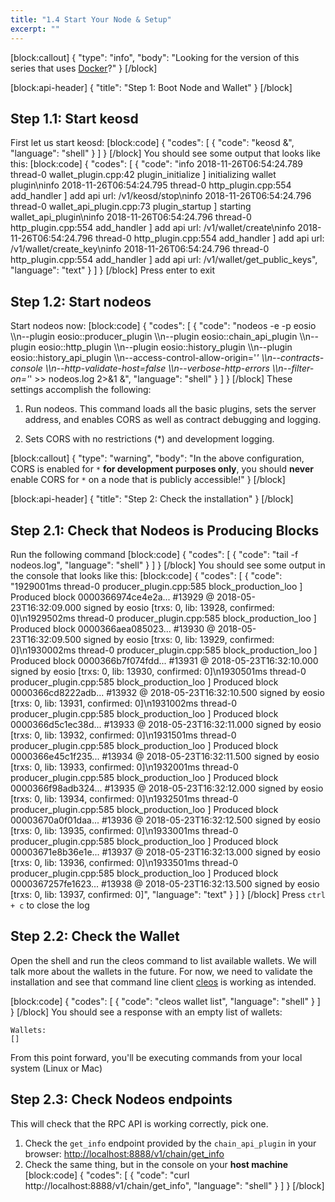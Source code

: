 ```yaml
---
title: "1.4 Start Your Node & Setup"
excerpt: ""
---
```

[block:callout]
{
  "type": "info",
  "body": "Looking for the version of this series that uses [Docker](https://developers.eos.io/eosio-home/v1.7.0/docs/introduction)?"
}
[/block]

[block:api-header]
{
  "title": "Step 1: Boot Node and Wallet"
}
[/block]
## Step 1.1: Start keosd
First let us start keosd: 
[block:code]
{
  "codes": [
    {
      "code": "keosd &",
      "language": "shell"
    }
  ]
}
[/block]
You should see some output that looks like this:
[block:code]
{
  "codes": [
    {
      "code": "info  2018-11-26T06:54:24.789 thread-0  wallet_plugin.cpp:42          plugin_initialize    ] initializing wallet plugin\ninfo  2018-11-26T06:54:24.795 thread-0  http_plugin.cpp:554           add_handler          ] add api url: /v1/keosd/stop\ninfo  2018-11-26T06:54:24.796 thread-0  wallet_api_plugin.cpp:73      plugin_startup       ] starting wallet_api_plugin\ninfo  2018-11-26T06:54:24.796 thread-0  http_plugin.cpp:554           add_handler          ] add api url: /v1/wallet/create\ninfo  2018-11-26T06:54:24.796 thread-0  http_plugin.cpp:554           add_handler          ] add api url: /v1/wallet/create_key\ninfo  2018-11-26T06:54:24.796 thread-0  http_plugin.cpp:554           add_handler          ] add api url: /v1/wallet/get_public_keys",
      "language": "text"
    }
  ]
}
[/block]
Press enter to exit
## Step 1.2: Start nodeos
Start nodeos now:
[block:code]
{
  "codes": [
    {
      "code": "nodeos -e -p eosio \\\n--plugin eosio::producer_plugin \\\n--plugin eosio::chain_api_plugin \\\n--plugin eosio::http_plugin \\\n--plugin eosio::history_plugin \\\n--plugin eosio::history_api_plugin \\\n--access-control-allow-origin='*' \\\n--contracts-console \\\n--http-validate-host=false \\\n--verbose-http-errors \\\n--filter-on='*' >> nodeos.log 2>&1 &",
      "language": "shell"
    }
  ]
}
[/block]
These settings accomplish the following:

1. Run nodeos. This command loads all the basic plugins, sets the server address, and enables CORS as well as contract debugging and logging. 

2. Sets CORS with no restrictions (*) and development logging.


[block:callout]
{
  "type": "warning",
  "body": "In the above configuration, CORS is enabled for `*` **for development purposes only**, you should **never** enable CORS for `*` on a node that is publicly accessible!"
}
[/block]

[block:api-header]
{
  "title": "Step 2: Check the installation"
}
[/block]
## Step 2.1: Check that Nodeos is Producing Blocks

Run the following command
[block:code]
{
  "codes": [
    {
      "code": "tail -f nodeos.log",
      "language": "shell"
    }
  ]
}
[/block]
You should see some output in the console that looks like this:
[block:code]
{
  "codes": [
    {
      "code": "1929001ms thread-0   producer_plugin.cpp:585       block_production_loo ] Produced block 0000366974ce4e2a... #13929 @ 2018-05-23T16:32:09.000 signed by eosio [trxs: 0, lib: 13928, confirmed: 0]\n1929502ms thread-0   producer_plugin.cpp:585       block_production_loo ] Produced block 0000366aea085023... #13930 @ 2018-05-23T16:32:09.500 signed by eosio [trxs: 0, lib: 13929, confirmed: 0]\n1930002ms thread-0   producer_plugin.cpp:585       block_production_loo ] Produced block 0000366b7f074fdd... #13931 @ 2018-05-23T16:32:10.000 signed by eosio [trxs: 0, lib: 13930, confirmed: 0]\n1930501ms thread-0   producer_plugin.cpp:585       block_production_loo ] Produced block 0000366cd8222adb... #13932 @ 2018-05-23T16:32:10.500 signed by eosio [trxs: 0, lib: 13931, confirmed: 0]\n1931002ms thread-0   producer_plugin.cpp:585       block_production_loo ] Produced block 0000366d5c1ec38d... #13933 @ 2018-05-23T16:32:11.000 signed by eosio [trxs: 0, lib: 13932, confirmed: 0]\n1931501ms thread-0   producer_plugin.cpp:585       block_production_loo ] Produced block 0000366e45c1f235... #13934 @ 2018-05-23T16:32:11.500 signed by eosio [trxs: 0, lib: 13933, confirmed: 0]\n1932001ms thread-0   producer_plugin.cpp:585       block_production_loo ] Produced block 0000366f98adb324... #13935 @ 2018-05-23T16:32:12.000 signed by eosio [trxs: 0, lib: 13934, confirmed: 0]\n1932501ms thread-0   producer_plugin.cpp:585       block_production_loo ] Produced block 00003670a0f01daa... #13936 @ 2018-05-23T16:32:12.500 signed by eosio [trxs: 0, lib: 13935, confirmed: 0]\n1933001ms thread-0   producer_plugin.cpp:585       block_production_loo ] Produced block 00003671e8b36e1e... #13937 @ 2018-05-23T16:32:13.000 signed by eosio [trxs: 0, lib: 13936, confirmed: 0]\n1933501ms thread-0   producer_plugin.cpp:585       block_production_loo ] Produced block 0000367257fe1623... #13938 @ 2018-05-23T16:32:13.500 signed by eosio [trxs: 0, lib: 13937, confirmed: 0]",
      "language": "text"
    }
  ]
}
[/block]
Press `ctrl + c` to close the log

## Step 2.2: Check the Wallet

Open the shell and run the cleos command to list available wallets. We will talk more about the wallets in the future. For now, we need to validate the installation and see that command line client [cleos](https://developers.eos.io/eosio-cleos/docs) is working as intended.

[block:code]
{
  "codes": [
    {
      "code": "cleos wallet list",
      "language": "shell"
    }
  ]
}
[/block]
You should see a response with an empty list of wallets:

```
Wallets:
[]
```

From this point forward, you'll be executing commands from your local system (Linux or Mac) 

## Step 2.3: Check Nodeos endpoints

This will check that the RPC API is working correctly, pick one. 

1. Check the `get_info` endpoint provided by the `chain_api_plugin` in your browser: [http://localhost:8888/v1/chain/get_info](http://localhost:8888/v1/chain/get_info)
2. Check the same thing, but in the console on your **host machine**
[block:code]
{
  "codes": [
    {
      "code": "curl http://localhost:8888/v1/chain/get_info",
      "language": "shell"
    }
  ]
}
[/block]